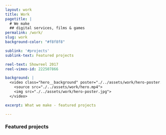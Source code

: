```yaml
---
layout: work
title: Work
pagetitle: |
  # We make
  ## digital services, films & games
permalink: /work/
slug: work
background-color: "#f8f8f8"

sublink: '#projects'
sublink-text: Featured projects

reel-text: Showreel 2017
reel-vimeo-id: 222507866

background: |
  <video class="hero__background" poster="./../assets/work/hero-poster.jpg" loop autoplay muted playsinline>
    <source src="./../assets/work/hero.mp4">
    <img src="./../assets/work/hero-poster.jpg">
  </video>

excerpt: What we make - featured projects

---
```


### Featured projects
